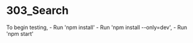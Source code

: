 # 303_Search

To begin testing,
    - Run 'npm install'
    - Run 'npm install --only=dev',
    - Run 'npm start'
